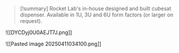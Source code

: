 
>[!summary]
Rocket Lab's in-house designed and built cubesat dispenser. Available in 1U, 3U and 6U form factors (or larger on request).


![[DYCDyj0U0AEJT7J.png]]

![[Pasted image 20250411034100.png]]